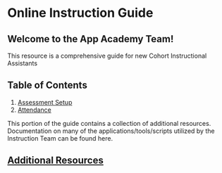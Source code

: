 # Online Instruction Guide

## Welcome to the App Academy Team!

This resource is a comprehensive guide for new Cohort Instructional Assistants

## Table of Contents


1. [Assessment Setup][assessments]
2. [Attendance][attendance]

This portion of the guide contains a collection of additional resources.
Documentation on many of the applications/tools/scripts utilized by the Instruction Team can be found here.

## [Additional Resources][resources]

<!-- Links -->

[assessments]: https://github.com/bradsimpson213/AppAcademy-Cohort-Instructional-Assistant-Onboarding-Guide/tree/master/assessments

[attendance]: https://github.com/bradsimpson213/AppAcademy-Cohort-Instructional-Assistant-Onboarding-Guide/tree/master/attendance

[resources]: https://github.com/bradsimpson213/AppAcademy-Cohort-Instructional-Assistant-Onboarding-Guide/tree/master/resources
